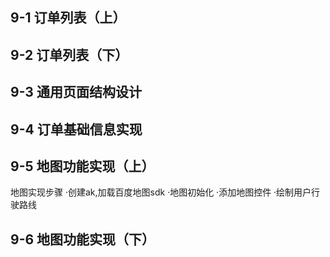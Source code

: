 ## 9-1 订单列表（上）


## 9-2 订单列表（下） 


## 9-3 通用页面结构设计 


## 9-4 订单基础信息实现 


## 9-5 地图功能实现（上）

地图实现步骤
·创建ak,加载百度地图sdk
·地图初始化
·添加地图控件
·绘制用户行驶路线








## 9-6 地图功能实现（下）



























